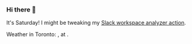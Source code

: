 ### Hi there :wave:

It's Saturday! I might be tweaking my [Slack workspace analyzer action](https://github.com/bewuethr/slack-analyzer).

Weather in Toronto: , at .
